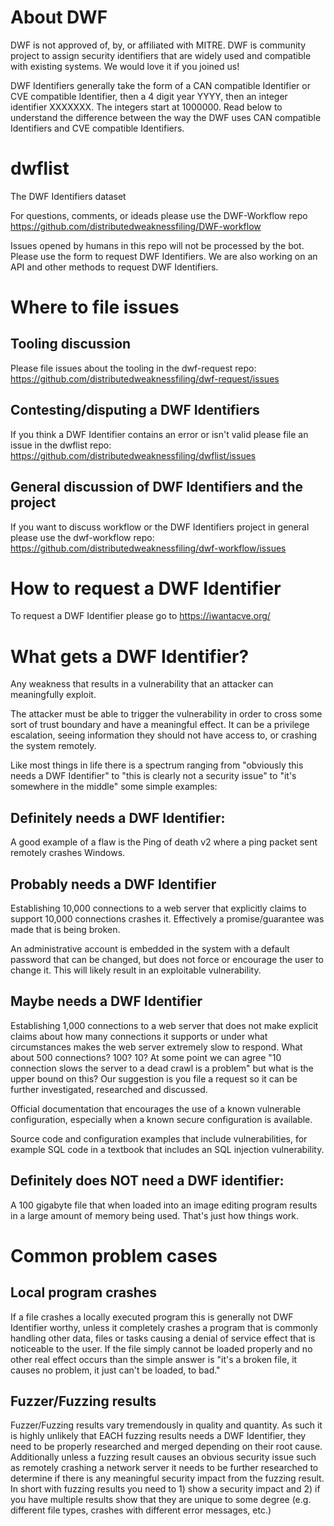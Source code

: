 # About DWF

DWF is not approved of, by, or affiliated with MITRE. DWF is community project to assign security identifiers that are widely used and compatible with existing systems. We would love it if you joined us!

DWF Identifiers generally take the form of a CAN compatible Identifier or CVE compatible Identifier, then a 4 digit year YYYY, then an integer identifier XXXXXXX. The integers start at 1000000. Read below to understand the difference between the way the DWF uses CAN compatible Identifiers and CVE compatible Identifiers.

# dwflist

The DWF Identifiers dataset

For questions, comments, or ideads please use the DWF-Workflow repo
https://github.com/distributedweaknessfiling/DWF-workflow

Issues opened by humans in this repo will not be processed by the bot. Please use the form to request DWF Identifiers. We are also working on an API and other methods to request DWF Identifiers.

# Where to file issues

## Tooling discussion
Please file issues about the tooling in the dwf-request repo: https://github.com/distributedweaknessfiling/dwf-request/issues

## Contesting/disputing a DWF Identifiers

If you think a DWF Identifier contains an error or isn't valid please file an issue in the dwflist repo: https://github.com/distributedweaknessfiling/dwflist/issues

## General discussion of DWF Identifiers and the project

If you want to discuss workflow or the DWF Identifiers project in general please use the dwf-workflow repo: https://github.com/distributedweaknessfiling/dwf-workflow/issues

# How to request a DWF Identifier

To request a DWF Identifier please go to https://iwantacve.org/

# What gets a DWF Identifier?

Any weakness that results in a vulnerability that an attacker can meaningfully exploit.

The attacker must be able to trigger the vulnerability in order to cross some sort of trust boundary and have a meaningful effect. It can be a privilege escalation, seeing information they should not have access to, or crashing the system remotely.

Like most things in life there is a spectrum ranging from "obviously this needs a DWF Identifier" to "this is clearly not a security issue" to "it's somewhere in the middle" some simple examples:

## Definitely needs a DWF Identifier:

A good example of a flaw is the Ping of death v2 where a ping packet sent remotely crashes Windows.

## Probably needs a DWF Identifier 

Establishing 10,000 connections to a web server that explicitly claims to support 10,000 connections crashes it. Effectively a promise/guarantee was made that is being broken.

An administrative account is embedded in the system with a default password that can be changed, but does not force or encourage the user to change it. This will likely result in an exploitable vulnerability.

## Maybe needs a DWF Identifier 

Establishing 1,000 connections to a web server that does not make explicit claims about how many connections it supports or under what circumstances makes the web server extremely slow to respond. What about 500 connections? 100? 10? At some point we can agree "10 connection slows the server to a dead crawl is a problem" but what is the upper bound on this? Our suggestion is you file a request so it can be further investigated, researched and discussed.

Official documentation that encourages the use of a known vulnerable configuration, especially when a known secure configuration is available.

Source code and configuration examples that include vulnerabilities, for example SQL code in a textbook that includes an SQL injection vulnerability.

## Definitely does NOT need a DWF identifier:

A 100 gigabyte file that when loaded into an image editing program results in a large amount of memory being used. That's just how things work.

# Common problem cases

## Local program crashes

If a file crashes a locally executed program this is generally not DWF Identifier worthy, unless it completely crashes a program that is commonly handling other data, files or tasks causing a denial of service effect that is noticeable to the user. If the file simply cannot be loaded properly and no other real effect occurs than the simple answer is "it's a broken file, it causes no problem, it just can't be loaded, to bad."

## Fuzzer/Fuzzing results

Fuzzer/Fuzzing results vary tremendously in quality and quantity. As such it is highly unlikely that EACH fuzzing results needs a DWF Identifier, they need to be properly researched and merged depending on their root cause. Additionally unless a fuzzing result causes an obvious security issue such as remotely crashing a network server it needs to be further researched to determine if there is any meaningful security impact from the fuzzing result. In short with fuzzing results you need to 1) show a security impact and 2) if you have multiple results show that they are unique to some degree (e.g. different file types, crashes with different error messages, etc.)
